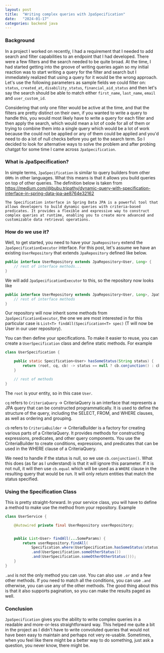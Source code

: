 ```yaml
---
layout: post
title:  "Writing complex queries with JpaSpecification"
date:   "2024-01-17"
categories: backend java
---
```


### Background

In a project I worked on recently, I had a requirement that I needed to add search and filter capabilities to an endpoint that I had developed. There were a few filters and the search needed to be quite broad. At the time, I had started getting into the groove of writing queries again so my initial reaction was to start writing a query for the filter and search but I immediately realized that using a query for it would be the wrong approach. Let's use the following parameters as sample fields we could filter on: `status`, `created_at`, `disability_status`, `financial_aid_status` and then let's say the search should be able to match either `first_name`, `last_name`, `email` and `user_custom_id`. 

Considering that only one filter would be active at the time, and that the filters are pretty distinct on their own, if you wanted to write a query to handle this, you would most likely have to write a query for each filter and then apply the search, which would mean a lot of code for all of them or trying to combine them into a single query which would be a lot of work because the could not be applied or any of them could be applied and you'd need to do a lot of null checks before you get to the search term. So I decided to look for alternative ways to solve the problem and after probing chatgpt for some time I came across `JpaSpecification`.

### What is JpaSpecification?

In simple terms, `JpaSpecification` is similar to query builders from other `ORMs` in other languages. What this means is that it allows you build queries on top of other queries. The definition below is taken from https://medium.com/@bubu.tripathy/dynamic-query-with-specification-interface-in-spring-data-jpa-ae8764e32162

```
The Specification interface in Spring Data JPA is a powerful tool that allows developers to build dynamic queries with criteria-based predicates. It provides a flexible and expressive way to construct complex queries at runtime, enabling you to create more advanced and customizable data retrieval operations.
```

### How do we use it?

Well, to get started, you need to have your `JpaRepository` extend the `JpaSpecificationExecutor` interface. For this post, let's assume we have an existing `UserRepository` that extends `JpaRepository` defined like below.

```java
public interface UserRepository extends JpaRepository<User, Long> {
    // rest of interface methods...
}
```

We will add `JpaSpecificationExecutor` to this, so the repository now looks like

```java
public interface UserRepository extends JpaRepository<User, Long>, JpaSpecificationExecutor<User> {
    // rest of interface methods
}
```

Our repository will now inherit some methods from `JpaSpecificationExecutor`, the one we are most interested in for this particular case is `List<T> findAll(Specification<T> spec)` (T will now be User in our user repository). 

You can then define your specifications. To make it easier to reuse, you can create a `UserSpecification` class and define static methods. For example

```java
class UserSpecification {

    public static Specification<User> hasSomeStatus(String status) {
        return (root, cq, cb) -> status == null ? cb.conjunction() : cb.equal(root.get("some_param"), status);
    }

    // rest of methods
}
```

The `root` is your entity, so in this case `User`. 

`cq` refers to `CriteriaQuery` ->  CriteriaQuery is an interface that represents a JPA query that can be constructed programmatically. It is used to define the structure of the query, including the SELECT, FROM, and WHERE clauses, as well as ordering and grouping.

`cb` refers to `CriteriaBuilder` -> CriteriaBuilder is a factory for creating various parts of a CriteriaQuery. It provides methods for constructing expressions, predicates, and other query components.
You use the CriteriaBuilder to create conditions, expressions, and predicates that can be used in the WHERE clause of a CriteriaQuery.

We need to handle if the status is null, so we use `cb.conjunction()`. What this does (as far as I understand) is that it will ignore this parameter. If it is not null, it will then use `cb.equal` which will be used as a `WHERE` clause in the resulting query that would be run. It will only return entities that match the status specified. 


### Using the Specification Class

This is pretty straight-forward. In your service class, you will have to define a method to make use the method from your repository. Example 

```java
class UserService {

    @Autowired private final UserRepository userRepository;


    public List<User> findAll(...SomeParams) {
        return userRepository.findAll(
            Specification.where(UserSpecification.hasSomeStatus(status))
            .and(UserSpecification.someOtherStatus())
            .and(UserSpecification.someOtherOtherStatus()));
    }
}
```

`.and` is not the only method you can use. You can also use `.or` and a few other methods. If you need to match all the conditions, you can use `.and` otherwise, you can use any of the other methods. The good thing about this is that it also supports pagination, so you can make the results paged as well. 

### Conclusion

`JpaSpecification` gives you the ability to write complex queries in a readable and more-or-less straightforward way. This helped me quite a bit in the project as I didn't have to write convoluted queries that would not have been easy to maintain and perhaps not very re-usable. Sometimes, when you feel like there might be a better way to do something, just ask a question, you never know, there might be. 